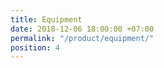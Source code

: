 ```yaml
---
title: Equipment
date: 2018-12-06 18:00:00 +07:00
permalink: "/product/equipment/"
position: 4
---
```


